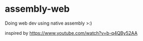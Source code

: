 # assembly-web

Doing web dev using native assembly >:)

inspired by <https://www.youtube.com/watch?v=b-q4QBy52AA>

